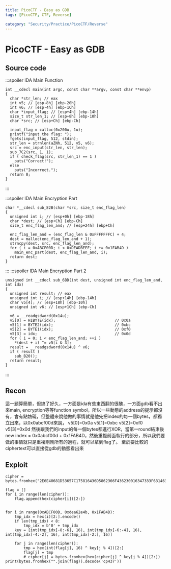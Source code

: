 ```yaml
---
title: PicoCTF - Easy as GDB
tags: [PicoCTF, CTF, Reverse]

category: "Security/Practice/PicoCTF/Reverse"
---
```


# PicoCTF - Easy as GDB
## Source code
:::spoiler IDA Main Function
```cpp=
int __cdecl main(int argc, const char **argv, const char **envp)
{
  char *str_len; // eax
  int v5; // [esp-8h] [ebp-20h]
  int v6; // [esp-4h] [ebp-1Ch]
  char *input_flag; // [esp+4h] [ebp-14h]
  size_t str_len_1; // [esp+8h] [ebp-10h]
  char *src; // [esp+Ch] [ebp-Ch]

  input_flag = calloc(0x200u, 1u);
  printf("input the flag: ");
  fgets(input_flag, 512, stdin);
  str_len = strnlen(aZNh, 512, v5, v6);
  src = enc_input(str_len, str_len);
  sub_7C2(src, 1, 1);
  if ( check_flag(src, str_len_1) == 1 )
    puts("Correct!");
  else
    puts("Incorrect.");
  return 0;
}
```
:::

:::spoiler IDA Main Encryption Part
```cpp=
char *__cdecl sub_82B(char *src, size_t enc_flag_len)
{
  unsigned int i; // [esp+0h] [ebp-18h]
  char *dest; // [esp+Ch] [ebp-Ch]
  size_t enc_flag_len_and; // [esp+24h] [ebp+Ch]

  enc_flag_len_and = (enc_flag_len & 0xFFFFFFFC) + 4;
  dest = malloc(enc_flag_len_and + 1);
  strncpy(dest, src, enc_flag_len_and);
  for ( i = 0xABCF00D; i < 0xDEADBEEF; i += 0x1FAB4D )
    main_enc_part(dest, enc_flag_len_and, i);
  return dest;
}
```
:::
:::spoiler IDA Main Encryption Part 2
```cpp=
unsigned int __cdecl sub_6BD(int dest, unsigned int enc_flag_len_and, int idx)
{
  unsigned int result; // eax
  unsigned int i; // [esp+14h] [ebp-14h]
  char v5[4]; // [esp+18h] [ebp-10h]
  unsigned int v6; // [esp+1Ch] [ebp-Ch]

  v6 = __readgsdword(0x14u);
  v5[0] = HIBYTE(idx);                          // 0x0a
  v5[1] = BYTE2(idx);                           // 0xbc
  v5[2] = BYTE1(idx);                           // 0xf0
  v5[3] = idx;                                  // 0x0d
  for ( i = 0; i < enc_flag_len_and; ++i )
    *(dest + i) ^= v5[i & 3];
  result = __readgsdword(0x14u) ^ v6;
  if ( result )
    sub_B20();
  return result;
}
```
:::

## Recon
這一題算簡單，但搞了好久，一方面是ida有些東西翻的很醜，一方面gdb看不出來main, encryption等等function symbol，所以一些動態的address的提示都沒有，會有點妨礙，但整體來說他做的事情就是他先把index的每一個bytes，都獨立出來，以0x0abcf00d來說，
    v5[0]=0x0a
    v5[1]=0xbc
    v5[2]=0xf0
    v5[3]=0x0d
然後跟我們的input的每一個bytes都進行XOR，當第一round結束後new index = 0x0abcf00d + 0x1FAB4D，然後重複前面執行的部分，所以我們要做的事情就只是重複剛剛所有的過程，就可以拿到flag了。
至於要比較的ciphertext可以直接從gdb的動態看出來
## Exploit
```python=
cipher = bytes.fromhex("2E6E40681D53657C175816436D5862366F436230016347333F6314636d7a00")

flag = []
for i in range(len(cipher)):
    flag.append(hex(cipher[i])[2:])


for i in range(0xABCF00D, 0xdea62e4b, 0x1FAB4D):
    tmp_idx = hex(i)[2:].encode()
    if len(tmp_idx) < 8:
        tmp_idx = b'0' + tmp_idx
    key = [int(tmp_idx[-8:-6], 16), int(tmp_idx[-6:-4], 16), int(tmp_idx[-4:-2], 16), int(tmp_idx[-2:], 16)]

    for j in range(len(cipher)):
        tmp = hex(int(flag[j], 16) ^ key[j % 4])[2:]
        flag[j] = tmp
        # cipher[j] = bytes.fromhex(hex(cipher[j] ^ key[j % 4])[2:])
print(bytes.fromhex("".join(flag)).decode('cp437'))
```